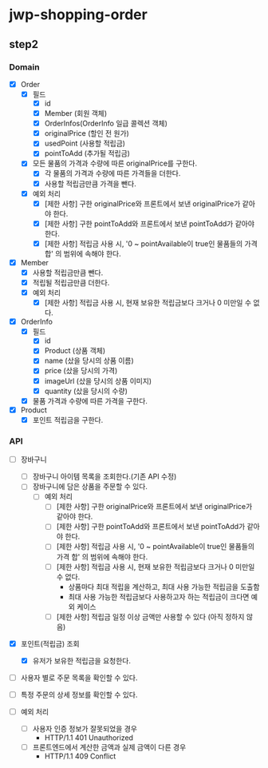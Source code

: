 # jwp-shopping-order

## step2

### Domain
- [x] Order
  - [x] 필드  
    - [x] id
    - [x] Member (회원 객체)
    - [x] OrderInfos(OrderInfo 일급 콜렉션 객체)
    - [x] originalPrice (할인 전 원가)
    - [x] usedPoint (사용할 적립금)
    - [x] pointToAdd (추가될 적립금)
  - [x] 모든 물품의 가격과 수량에 따른 originalPrice를 구한다.
    - [x] 각 물품의 가격과 수량에 따른 가격들을 더한다.
    - [x] 사용할 적립금만큼 가격을 뺀다.
  - [x] 예외 처리
    - [x] [제한 사항] 구한 originalPrice와 프론트에서 보낸 originalPrice가 같아야 한다.
    - [x] [제한 사항] 구한 pointToAdd와 프론트에서 보낸 pointToAdd가 같아야 한다.
    - [x] [제한 사항] 적립금 사용 시, '0 ~ pointAvailable이 true인 물품들의 가격 합' 의 범위에 속해야 한다.

- [x] Member
  - [x] 사용할 적립금만큼 뺀다.
  - [x] 적립될 적립금만큼 더한다.
  - [x] 예외 처리
    - [x] [제한 사항] 적립금 사용 시, 현재 보유한 적립금보다 크거나 0 미만일 수 없다.

- [x] OrderInfo
  - [x] 필드 
    - [x] id
    - [x] Product (상품 객체)
    - [x] name (샀을 당시의 상품 이름)
    - [x] price (샀을 당시의 가격)
    - [x] imageUrl (샀을 당시의 상품 이미지)
    - [x] quantity (샀을 당시의 수량)
  - [x] 물품 가격과 수량에 따른 가격을 구한다.

- [x] Product
  - [x] 포인트 적립금을 구한다.

### API
- [ ] 장바구니
  - [ ] 장바구니 아이템 목록을 조회한다.(기존 API 수정)
  - [ ] 장바구니에 담은 상품을 주문할 수 있다.
    - [ ] 예외 처리
      - [ ] [제한 사항] 구한 originalPrice와 프론트에서 보낸 originalPrice가 같아야 한다.
      - [ ] [제한 사항] 구한 pointToAdd와 프론트에서 보낸 pointToAdd가 같아야 한다.
      - [ ] [제한 사항] 적립금 사용 시, '0 ~ pointAvailable이 true인 물품들의 가격 합' 의 범위에 속해야 한다.
      - [ ] [제한 사항] 적립금 사용 시, 현재 보유한 적립금보다 크거나 0 미만일 수 없다.
        - 상품마다 최대 적립을 계산하고, 최대 사용 가능한 적립금을 도출함
        - 최대 사용 가능한 적립금보다 사용하고자 하는 적립금이 크다면 예외 케이스
      - [ ] [제한 사항] 적립금 일정 이상 금액만 사용할 수 있다 (아직 정하지 않음)

- [x] 포인트(적립금) 조회
  - [x] 유저가 보유한 적립금을 요청한다.

- [ ] 사용자 별로 주문 목록을 확인할 수 있다.

- [ ] 특정 주문의 상세 정보를 확인할 수 있다.

- [ ] 예외 처리
  - [ ] 사용자 인증 정보가 잘못되었을 경우
    - HTTP/1.1 401 Unauthorized
  - [ ] 프론트엔드에서 계산한 금액과 실제 금액이 다른 경우
    - HTTP/1.1 409 Conflict
